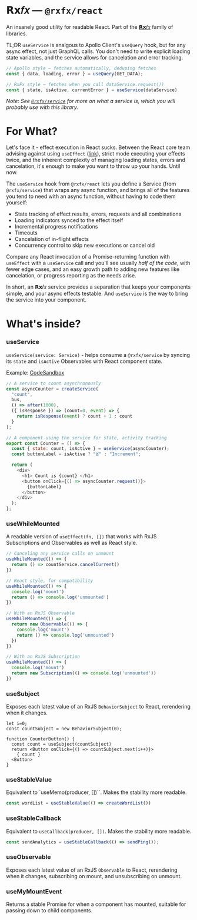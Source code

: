 # 𝗥𝘅𝑓𝑥 — `@rxfx/react`

An insanely good utility for readable React. Part of the [𝗥𝘅𝑓𝑥](https://github.com/deanrad/rxfx) family of libraries.

TL;DR `useService` is analgous to Apollo Client's `useQuery` hook, but for any async effect, not just GraphQL calls. You don't need to write explicit loading state variables, and the service allows for cancelation and error tracking.

```ts
// Apollo style — fetches automatically, deduping fetches
const { data, loading, error } = useQuery(GET_DATA);

// RxFx style — fetches when you call dataService.request())
const { state, isActive, currentError } = useService(dataService)
```

_Note: See [`@rxfx/service`](https://github.com/deanrad/rxfx/tree/main/service) for more on what a service is, which you will probably use with this library._

# For What?

Let's face it - effect execution in React sucks. Between the React core team advising against using `useEffect` ([link](https://react.dev/learn/synchronizing-with-effects#you-might-not-need-an-effect)), strict mode executing your effects twice, and the inherent complexity of managing loading states, errors and cancelation, it's enough to make you want to throw up your hands. Until now.

The `useService` hook from `@rxfx/react` lets you define a Service (from `@rxfx/service`) that wraps any async function, and brings all of the features you tend to need with an async function, without having to code them yourself:

 - State tracking of effect results, errors, requests and all combinations
 - Loading indicators synced to the effect itself
 - Incremental progress notifications
 - Timeouts
 - Cancelation of in-flight effects
 - Concurrency control to skip new executions or cancel old
 
 Compare any React invocation of a Promise-returning function with `useEffect` with a `useService` call and you'll see usually _half of the code_, with fewer edge cases, and an easy growth path to adding new features like cancelation, or progress reporting as the needs arise.

In short, an 𝗥𝘅𝑓𝑥 service provides a separation that keeps your components simple, and your async effects testable. And `useService` is the way to bring the service into your component.

 # What's inside?


### useService
`useService(service: Service)` - helps consume a `@rxfx/service` by syncing its `state` and `isActive` Observables with React component state. 

Example: [CodeSandbox](https://codesandbox.io/p/sandbox/7guis-1-counter-async-rxfx-service-4w82wc)

```js
// A service to count asynchronously
const asyncCounter = createService(
  "count",
  bus,
  () => after(1000),
  ({ isResponse }) => (count=0, event) => {
    return isResponse(event) ? count + 1 : count
  }
);

// A component using the service for state, activity tracking
export const Counter = () => {
  const { state: count, isActive } = useService(asyncCounter);
  const buttonLabel = isActive ? "⏳" : "Increment";

  return (
    <div>
      <h1> Count is {count} </h1>
      <button onClick={() => asyncCounter.request()}>
        {buttonLabel}
      </button>
    </div>
  );
};
```

### useWhileMounted
A readable version of `useEffect(fn, [])` that works with RxJS Subscriptions and Observables as well as React style.

```ts
// Canceling any service calls on unmount
useWhileMounted(() => {
  return () => countService.cancelCurrent()
})

// React style, for compatibility
useWhileMounted(() => {
  console.log('mount')
  return () => console.log('unmounted')
})

// With an RxJS Observable
useWhileMounted(() => {
  return new Observable(() => {
    console.log('mount')
    return () => console.log('unmounted')
  })
})

// With an RxJS Subscription 
useWhileMounted(() => {
  console.log('mount')
  return new Subscription(() => console.log('unmounted'))
})


```

### useSubject
Exposes each latest value of an RxJS `BehaviorSubject` to React, rerendering when it changes.

```tsx
let i=0;
const countSubject = new BehaviorSubject(0);

function CounterButton() {
  const count = useSubject(countSubject)
  return <Button onClick={() => countSubject.next(i++)}>
    { count }
  <Button>
}
```

### useStableValue
Equivalent to `useMemo(producer, [])``. Makes the stability more readable.

```ts
const wordList = useStableValue(() => createWordList())
```

### useStableCallback
Equivalent to `useCallback(producer, [])`. Makes the stability more readable.

```ts
const sendAnalytics = useStableCallback(() => sendPing());
```


### useObservable
Exposes each latest value of an RxJS `Observable` to React, rerendering when it changes, subscribing on mount, and unsubscribing on unmount.

### useMyMountEvent
Returns a stable Promise for when a component has mounted, suitable for passing down to child components.